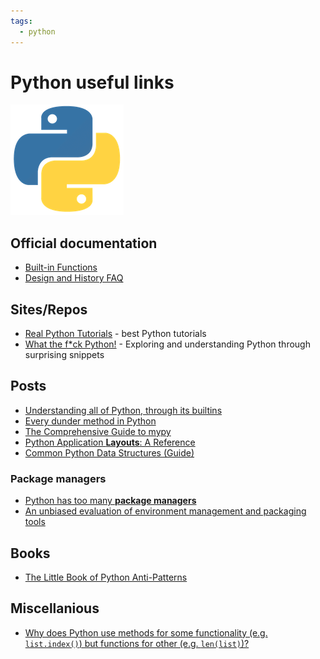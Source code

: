 ```yaml
---
tags:
  - python
---
```


# Python useful links

<div class="note inline end"> <p><img alt="logo.png" src="index/python-logo.png"></p> </div>

## Official documentation

- [Built-in Functions](https://docs.python.org/3/library/functions.html)
- [Design and History FAQ](https://docs.python.org/3/faq/design.html)

## Sites/Repos

- [Real Python Tutorials](https://realpython.com) - best Python tutorials
- [What the f*ck Python!](https://github.com/satwikkansal/wtfpython) - Exploring and understanding Python through surprising snippets

## Posts

- [Understanding all of Python, through its builtins](https://tushar.lol/post/builtins/)
- [Every dunder method in Python](https://www.pythonmorsels.com/every-dunder-method/)
- [The Comprehensive Guide to mypy](https://tushar.lol/post/mypy-guide/)
- [Python Application **Layouts**: A Reference](https://realpython.com/python-application-layouts/)
- [Common Python Data Structures (Guide)](https://realpython.com/python-data-structures/)

### Package managers

- [Python has too many **package managers**](https://dublog.net/blog/so-many-python-package-managers/)
- [An unbiased evaluation of environment management and packaging tools](https://alpopkes.com/posts/python/packaging_tools/)

## Books

- [The Little Book of Python Anti-Patterns](https://docs.quantifiedcode.com/python-anti-patterns/)

## Miscellanious

- [Why does Python use methods for some functionality (e.g. `list.index()`) but functions for other (e.g. `len(list)`)?](https://docs.python.org/3/faq/design.html#why-does-python-use-methods-for-some-functionality-e-g-list-index-but-functions-for-other-e-g-len-list)
